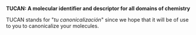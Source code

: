<b>TUCAN: A molecular identifier and descriptor for all domains of chemistry</b>

TUCAN stands for "<i>tu canonicalización</i>" since we hope that it will be of use to you to canonicalize your molecules.
